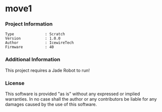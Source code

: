 move1
================



### Project Information
```
Type              : Scratch
Version           : 1.0.0
Author            : IcewireTech
Firmware          : 40
```

### Additional Information
This project requires a Jade Robot to run!

### License
This software is provided "as is" without any expressed or implied warranties.  In no case shall the author or any contributors be liable for any damages caused by the use of this software.

